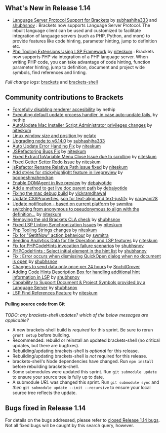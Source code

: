 What's New in Release 1.14
-------------------------
* [Language Server Protocol Support for Brackets](https://github.com/adobe/brackets/pull/14606) by [subhashjha333](https://github.com/subhashjha333) and [shubhsnov](https://github.com/shubhsnov) : Brackets now supports Language Server Protocol. The inbuilt language client can be used and customized to facilitate integration of language servers (such as PHP, Python, and more) to provide features like code hinting, parameter hinting, jump to definition etc.
* [Php Tooling Extensions Using LSP Framework](https://github.com/adobe/brackets/pull/14671) by [niteskum](https://github.com/niteskum) : Brackets now supports PHP via integration of a PHP language server. When writing PHP code, you can take advantage of code hinting, function parameter hinting, jump to definition, document and project wide symbols, find references and linting.


_Full change logs:_ [brackets](https://github.com/adobe/brackets/compare/release-1.13...release#commits_bucket) and [brackets-shell](https://github.com/adobe/brackets-shell/compare/release-1.13...release#commits_bucket)

Community contributions to Brackets
-----------------------------------


* [Forcefully disabling renderer accesibility](https://github.com/adobe/brackets-shell/pull/660) by nethip
* [Executing default update process handler, in case auto-update fails.](https://github.com/adobe/brackets/pull/14605) by nethip
* [AutoUpdate Mac Installer Script Administrator privileges changes](https://github.com/adobe/brackets-shell/pull/656) by [niteskum](https://github.com/niteskum)
* [Linux window size and position ](https://github.com/adobe/brackets-shell/pull/636) by [pelatx](https://github.com/pelatx)
* [Upgrading node to v6.14.0](https://github.com/adobe/brackets-shell/pull/653) by [subhashjha333](https://github.com/subhashjha333)
* [Auto Update Error Handlng Fix](https://github.com/adobe/brackets/pull/14412) by [niteskum](https://github.com/niteskum)
* [JSRefactoring Bugs Fix](https://github.com/adobe/brackets/pull/14455) by [niteskum](https://github.com/niteskum)
* [Fixed ExtractToVariable Menu Close Issue due to scrolling](https://github.com/adobe/brackets/pull/14492) by [niteskum](https://github.com/niteskum)
* [Fixed Getter Setter Redo Issue](https://github.com/adobe/brackets/pull/14508) by [niteskum](https://github.com/niteskum)
* [jsRefactor Rename Relative Path issue fixed](https://github.com/adobe/brackets/pull/14520) by [niteskum](https://github.com/niteskum)
* [Add styles for stickyhighlight feature in livepreview](https://github.com/adobe/brackets/pull/14546) by [boopeshmahendran](https://github.com/boopeshmahendran)
* [Enable DOMAgent in live preview](https://github.com/adobe/brackets/pull/14561) by [debajyotide](https://github.com/debajyotide)
* [Add a method to get live doc parent path](https://github.com/adobe/brackets/pull/14564) by [debajyotide](https://github.com/debajyotide)
* [Fixing the mac debug build](https://github.com/adobe/brackets-shell/pull/657) by [vickramdhawal](https://github.com/vickramdhawal)
* [Update CSSProperties.json for text-align and text-justify](https://github.com/adobe/brackets/pull/14563) by [narayani28](https://github.com/narayani28)
* [Update notification - based on current platform](https://github.com/adobe/brackets/pull/14655) by [swmitra](https://github.com/swmitra)
* [switching from anonymous to pseudonymous to align with the definition…](https://github.com/adobe/brackets/pull/14687) by [niteskum](https://github.com/niteskum)
* [Removing the old Brackets CLA check](https://github.com/adobe/brackets/pull/14684) by [shubhsnov](https://github.com/shubhsnov)
* [Fixed LSP Linting Synchronization Issues](https://github.com/adobe/brackets/pull/14685) by [niteskum](https://github.com/niteskum)
* [Php Tooling Strings changes](https://github.com/adobe/brackets/pull/14688) by [niteskum](https://github.com/niteskum)
* [Fix for "GetItNow" action behaviour](https://github.com/adobe/brackets/pull/14691) by [swmitra](https://github.com/swmitra)
* [Sending Analytics Data for file Operation and LSP features](https://github.com/adobe/brackets/pull/14683) by [niteskum](https://github.com/niteskum)
* [Fix for PHPCodeHints invocation failure scenarios](https://github.com/adobe/brackets/pull/14692) by [shubhsnov](https://github.com/shubhsnov)
* [PHPCodeHints : Select initial element in the hint list](https://github.com/adobe/brackets/pull/14694) by [shubhsnov](https://github.com/shubhsnov)
* [Fix : Error occurs when dismissing QuickOpen dialog when no document is open](https://github.com/adobe/brackets/pull/14698) by [shubhsnov](https://github.com/shubhsnov)
* [Changes to send data only once per 24 hours](https://github.com/adobe/brackets/pull/14695) by [SnchitGrover](https://github.com/SnchitGrover)
* [Adding Code Hints Description Box for handling additional hint information in LSP](https://github.com/adobe/brackets/pull/14696) by [shubhsnov](https://github.com/shubhsnov)
* [Capability to Support Document & Project Symbols provided by a Language Server](https://github.com/adobe/brackets/pull/14697) by [shubhsnov](https://github.com/shubhsnov)
* [LSP Find References Feature](https://github.com/adobe/brackets/pull/14693) by [niteskum](https://github.com/niteskum)


#### Pulling source code from Git
_TODO: any brackets-shell updates? which of the below messages are applicable?_

* A new brackets-shell build is _required_ for this sprint. Be sure to rerun `grunt setup` before building.
* Recommended: rebuild or reinstall an updated brackets-shell (no critical updates, but there are bugfixes).
* Rebuilding/updating brackets-shell is _optional_ for this release.
* Rebuilding/updating brackets-shell is _not_ required for this release.
* brackets-shell's Node dependencies have changed. Run `npm install` before rebuilding brackets-shell.
* Some submodules were updated this sprint. Run `git submodule update` to ensure your source tree is fully up to date.
* A submodule _URL_ was changed this sprint. Run `git submodule sync` and _then_ `git submodule update --init --recursive` to ensure your local source tree reflects the update.


Bugs fixed in Release 1.14
-------------------------
For details on the bugs addressed, please refer to [closed Release 1.14 bugs](https://github.com/adobe/brackets/issues?q=is%3Aclosed+milestone%3A%22Release+1.14%22). Not all fixed bugs will be caught by this search query, however.